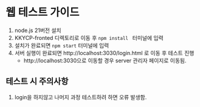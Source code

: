 # 웹 테스트 가이드

1. node.js 21버전 설치
2. KKYCP-fronted 디렉토리로 이동 후 ```npm install ``` 터미널에 입력
3. 설치가 완료되면 ``` npm start ``` 터미널에 입력
4. 서버 실행이 완료되면  http://localhost:3030/login.html 로 이동 후 테스트 진행
   - http://localhost:3030으로 이동할 경우 server 관리자 페이지로 이동됨.

## 테스트 시 주의사항
1. login을 하지않고 나머지 과정 테스트하려 하면 오류 발생함.
